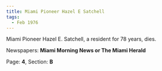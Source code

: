 ```yaml
---  
title: Miami Pioneer Hazel E Satchell  
tags:  
  - Feb 1976  
---  
```

  
Miami Pioneer Hazel E. Satchell, a resident for 78 years, dies.  
  
Newspapers: **Miami Morning News or The Miami Herald**  
  
Page: **4**, Section: **B** 

